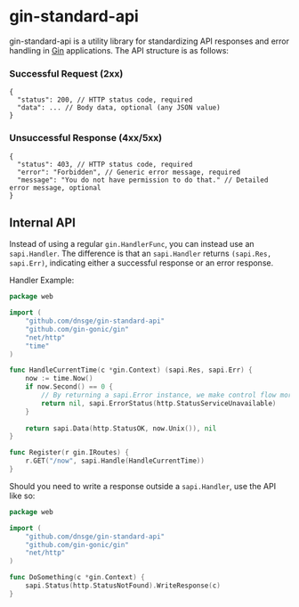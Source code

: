 # gin-standard-api

gin-standard-api is a utility library for standardizing API responses and error handling in [Gin](https://github.com/gin-gonic/gin) applications. The API structure is as follows:


### Successful Request (2xx)
```json5
{
  "status": 200, // HTTP status code, required
  "data": ... // Body data, optional (any JSON value)
}
```

### Unsuccessful Response (4xx/5xx)
```json5
{
  "status": 403, // HTTP status code, required
  "error": "Forbidden", // Generic error message, required
  "message": "You do not have permission to do that." // Detailed error message, optional
}
```

## Internal API

Instead of using a regular `gin.HandlerFunc`, you can instead use an `sapi.Handler`. The difference is that an `sapi.Handler` returns `(sapi.Res, sapi.Err)`, indicating either a successful response or an error response.

Handler Example:

```go
package web

import (
	"github.com/dnsge/gin-standard-api"
	"github.com/gin-gonic/gin"
	"net/http"
	"time"
)

func HandleCurrentTime(c *gin.Context) (sapi.Res, sapi.Err) {
	now := time.Now()
	if now.Second() == 0 {
		// By returning a sapi.Error instance, we make control flow more explicit.
		return nil, sapi.ErrorStatus(http.StatusServiceUnavailable)
	}
	
	return sapi.Data(http.StatusOK, now.Unix()), nil
}

func Register(r gin.IRoutes) {
	r.GET("/now", sapi.Handle(HandleCurrentTime))
}
```

Should you need to write a response outside a `sapi.Handler`, use the API like so:

```go
package web

import (
	"github.com/dnsge/gin-standard-api"
	"github.com/gin-gonic/gin"
	"net/http"
)

func DoSomething(c *gin.Context) {
    sapi.Status(http.StatusNotFound).WriteResponse(c)
}
```